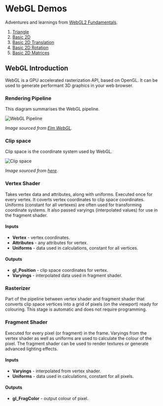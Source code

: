 # WebGL Demos

Adventures and learnings from [WebGL2 Fundamentals](https://webgl2fundamentals.org/).

1.  [Triangle](https://dtcristo.github.io/webgl-demos/triangle/)
2.  [Basic 2D](https://dtcristo.github.io/webgl-demos/basic-2d/)
3.  [Basic 2D Translation](https://dtcristo.github.io/webgl-demos/basic-2d-translation/)
4.  [Basic 2D Rotation](https://dtcristo.github.io/webgl-demos/basic-2d-rotation/)
5.  [Basic 2D Matrices](https://dtcristo.github.io/webgl-demos/basic-2d-matrices/)

## WebGL Introduction

WebGL is a GPU accelerated rasterization API, based on OpenGL. It can be used to generate performant 3D graphics in your web browser.

### Rendering Pipeline
This diagram summarises the WebGL pipeline.

![WebGL Pipeline](https://raw.github.com/dtcristo/webgl-demos/master/images/pipeline.png)

*Image sourced from [Elm WebGL](https://github.com/elm-community/webgl).*

### Clip space
Clip space is the coordinate system used by WebGL.

![Clip space](https://raw.github.com/dtcristo/webgl-demos/master/images/clipspace.png)

*Image sourced from [here](https://scs.senecac.on.ca/~gam666/pages/content/3dmat.html).*

### Vertex Shader
Takes vertex data and attributes, along with uniforms. Executed once for every vertex. It coverts vertex coordinates to clip space coordinates. Uniforms (constant for all vertexes) are often used for transforming coordinate systems. It also passed varyings (interpolated values) for use in the fragment shader.

#### Inputs
* **Vertex** - vertex coordinates.
* **Attributes** - any attributes for vertex.
* **Uniforms** - data used in calculations, constant for all vertices.

#### Outputs
* **gl_Position** - clip space coordinates for vertex.
* **Varyings** - interpolated data used in fragment shader.

### Rasterizer
Part of the pipeline between vertex shader and fragment shader that converts clip space vertices into a grid of pixels (on the viewport) ready for colouring. This stage is automatic and does not require programming.

### Fragment Shader
Executed for every pixel (or fragment) in the frame. Varyings from the vertex shader as well as uniforms are used to calculate the colour of the pixel. The fragment shader can be used to render textures or generate advanced lighting effects.

#### Inputs
* **Varyings** - interpolated from vertex shader.
* **Uniforms** - data used in calculations, constant for all pixels.

#### Outputs
* **gl_FragColor** - output colour of pixel.
